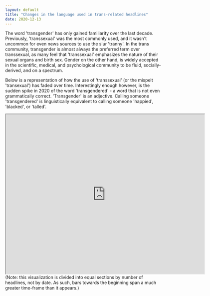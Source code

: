 ```yaml
---
layout: default
title: "Changes in the language used in trans-related headlines"
date: 2020-12-13
---
```


The word 'transgender' has only gained familiarity over the last decade. Previously, 'transsexual' was the most commonly used, and it wasn't uncommon for even news sources to use the slur 'tranny'. In the trans community, transgender is almost always the preferred term over transsexual, as many feel that 'transsexual' emphasizes the nature of their sexual organs and birth sex. Gender on the other hand, is widely accepted in the scientific, medical, and psychological community to be fluid, socially-derived, and on a spectrum. 

Below is a representation of how the use of 'transsexual' (or the mispelt 'transexual') has faded over time. Interestingly enough however, is the sudden spike in 2020 of the word 'transgendered' - a word that is not even grammatically correct. 'Transgender' is an adjective. Calling someone 'transgendered' is linguistically equivalent to calling someone 'happied', 'blacked', or 'talled'. 

<iframe style='width: 637px; height: 511px;' src='https://voyant-tools.org/tool/Trends/?stopList=keywords-67c95fd1874d582ad4bc02296722b0da&query=transexual*&query=transsexual&query=transgendered*&query=tranny*&withDistributions=raw&bins=24&mode=document&corpus=e1e2ddf3e33bda9bba53f712707189e1'></iframe>
(Note: this visualization is divided into equal sections by number of headlines, not by date. As such, bars towards the beginning span a much greater time-frame than it appears.)
